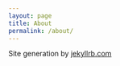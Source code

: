 ```yaml
---
layout: page
title: About
permalink: /about/
---
```


Site generation by [jekyllrb.com](http://jekyllrb.com/)


